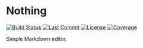 # Nothing

[![Build Status](https://img.shields.io/github/actions/workflow/status/Raroh73/nothing/checks.yml?style=for-the-badge)](https://github.com/Raroh73/nothing/actions/workflows/checks.yml)
[![Last Commit](https://img.shields.io/github/last-commit/Raroh73/nothing?style=for-the-badge)](https://github.com/Raroh73/nothing/commits/main)
[![License](https://img.shields.io/github/license/Raroh73/nothing?style=for-the-badge)](https://github.com/Raroh73/nothing/blob/main/LICENSE)
[![Coverage](https://img.shields.io/coverallsCoverage/github/Raroh73/nothing?style=for-the-badge)](https://coveralls.io/github/Raroh73/nothing)

Simple Markdown editor.
